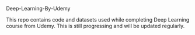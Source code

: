 Deep-Learning-By-Udemy

This repo contains code and datasets used while completing Deep Learning course from Udemy.
This is still progressing and will be updated regularly.
